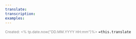 ```yaml
---
translate: 
transcription: 
examples:
---
```

<span style="font-size:12px; color:#888888;">Created: <% tp.date.now("DD.MM.YYYY HH:mm")%></span>
 `=this.translate`